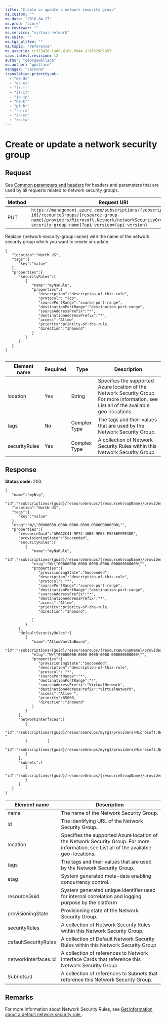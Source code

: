 ```yaml
---
title: "Create or update a network security group"
ms.custom: ""
ms.date: "2016-04-27"
ms.prod: "azure"
ms.reviewer: ""
ms.service: "virtual-network"
ms.suite: ""
ms.tgt_pltfrm: ""
ms.topic: "reference"
ms.assetid: cc313420-1a08-410d-9944-a11682987a57
caps.latest.revision: 12
author: "georgewallace"
ms.author: "gwallace"
manager: "carmonm"
translation.priority.mt: 
  - "de-de"
  - "es-es"
  - "fr-fr"
  - "it-it"
  - "ja-jp"
  - "ko-kr"
  - "pt-br"
  - "ru-ru"
  - "zh-cn"
  - "zh-tw"
---
```

# Create or update a network security group
## Request  
 See [Common parameters and headers](../NetworkREST/network-security-groups.md#bk_common) for headers and parameters that are used by all requests related to network security groups.  
  
|Method|Request URI|  
|------------|-----------------|  
|PUT|`https://management.azure.com/subscriptions/{subscription-id}/resourceGroups/{resource-group-name}/providers/Microsoft.Network/networkSecurityGroups/{network-security-group-name}?api-version={api-version}`|  
  
 Replace {network-security-group-name} with the name of the network security group which you want to create or update.  
  
```  
{   
   "location":"North US",  
   "tags":{   
      "key":"value"  
   },  
   "properties":{   
      "securityRules":[   
         {   
            "name":"myNsRule",  
            "properties":{   
               "description":"description-of-this-rule",  
               "protocol": "Tcp",  
               "sourcePortRange":"source-port-range",  
               "destinationPortRange":"destination-port-range",  
               "sourceAddressPrefix":"*",  
               "destinationAddressPrefix":"*",  
               "access":"Allow",  
               "priority":priority-of-the-rule,  
               "direction":"Inbound"  
            }  
         }  
      ]  
   }  
}  
  
```  
  
|Element name|Required|Type|Description|  
|------------------|--------------|----------|-----------------|  
|location|Yes|String|Specifies the supported Azure location of the Network Security Group. For more information, see List all of the available geo-locations.|  
|tags|No|Complex Type|The tags and their values that are used by the Network Security Group.|  
|securityRules|Yes|Complex Type|A collection of Network Security Rules within this Network Security Group.|  
  
## Response  
 **Status code:** 200.  
  
```  
{    
   "name":"myNsg",  
   "id":"/subscriptions/{guid}/resourceGroups/{resourceGroupName}/providers/Microsoft.Network/networkSecurityGroups/myNsg",  
   "location":"North US",  
   "tags":{    
      "key":"value"  
   },  
   "etag":"W/\"00000000-0000-0000-0000-000000000000\"",  
   "properties":{  
      "resourceGuid":"AF6A2C41-9F74-46B3-9F65-F5286FFEE3DE",    
      "provisioningState":"Succeeded",        
      "securityRules":[    
         {    
            "name":"myNsRule",  
            "id":"/subscriptions/{guid}/resourceGroups/{resourceGroupName}/providers/Microsoft.Network/networkSecurityGroups/myNsg/securityRules/myNsRule",  
            "etag":"W/\"00000000-0000-0000-0000-000000000000\"",  
            "properties":{    
               "provisioningState":"Succeeded",  
               "description":"description-of-this-rule",  
               "protocol": "*",  
               "sourcePortRange":"source-port-range",  
               "destinationPortRange":"destination-port-range",  
               "sourceAddressPrefix":"*",  
               "destinationAddressPrefix":"*",  
               "access":"Allow",  
               "priority":priority-of-the-rule,  
               "direction":"Inbound",  
  
            }  
         }  
      ],  
      "defaultSecurityRules":[    
         {    
            "name":"AllowVnetInBound",  
            "id":"/subscriptions/{guid}/resourceGroups/{resourceGroupName}/providers/Microsoft.Network/networkSecurityGroups/myNsg/defaultSecurityRules/AllowVnetInBound",  
            "etag":"W/\"00000000-0000-0000-0000-000000000000\"",  
            "properties":{    
               "provisioningState":"Succeeded",  
               "description":"description-of-this-rule",  
               "protocol": "*",  
               "sourcePortRange":"*",  
               "destinationPortRange":"*",  
               "sourceAddressPrefix":"VirtualNetwork",  
               "destinationAddressPrefix":"VirtualNetwork",  
               "access":"Allow ",  
               "priority":65000,  
               "direction":"Inbound"  
            }  
         }  
      ],  
      "networkInterfaces":[    
         {    
            "id":"/subscriptions/{guid}/resourceGroups/myrg1/providers/Microsoft.Network/networkInterfaces/vm1nic1 "  
         }         {    
            "id":"/subscriptions/{guid}/resourceGroups/myrg1/providers/Microsoft.Network/networkInterfaces/vm1nic2"  
         }  
      ],  
      "subnets":[    
         {    
            "id":"/subscriptions/{guid}/resourceGroups/{resourceGroupName}/providers/Microsoft.Network/virtualNetworks/myvnet1/subnets/mysubnet1"  
         }  
      ]  
   }  
}  
```  
  
|Element name|Description|  
|------------------|-----------------|  
|name|The name of the Network Security Group.|  
|id|The identifying URL of the Network Security Group.|  
|location|Specifies the supported Azure location of the Network Security Group. For more information, see List all of the available geo-locations.|  
|tags|The tags and their values that are used by the Network Security Group.|  
|etag|System generated meta-data enabling concurrency control.|  
|resourceGuid|System generated unique identifier used for internal correlation and logging purpose by the platform|  
|provisioningState|Provisioning state of the Network Security Group.|  
|securityRules|A collection of Network Security Rules within this Network Security Group.|  
|defaultSecurityRules|A collection of Default Network Security Rules within this Network Security Group|  
|networkInterfaces.id|A collection of references to Network Interface Cards that reference this Network Security Group.|  
|Subnets.id|A collection of references to Subnets that reference this Network Security Group.|  
  
## Remarks  
 For more information about Network Security Rules, see [Get information about a default network security rule ](../NetworkREST/get-information-about-a-default-network-security-rule .md).